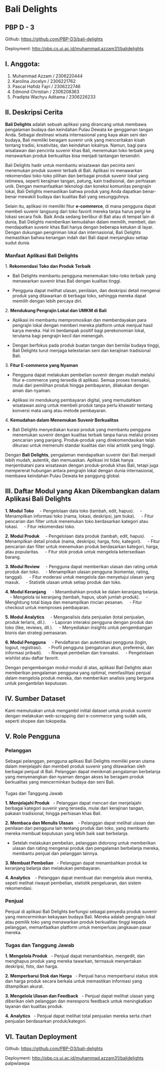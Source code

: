 # Bali Delights

## PBP D - 3 

Github: https://github.com/PBP-D3/bali-delights

Deployment: http://pbp.cs.ui.ac.id/muhammad.azzam31/balidelights

## I. Anggota:

1. Muhammad Azzam / 2306220444
2. Karolina Jocelyn / 2306221762
3. Pascal Hafidz Fajri / 2306222746
4. Edmond Christian / 2306208363
5. Pradipta Wachyu Aditama / 2306226233

## II. Deskripsi Cerita

**Bali Delights** adalah sebuah aplikasi yang dirancang untuk membawa pengalaman budaya dan keindahan Pulau Dewata ke genggaman tangan Anda. Sebagai destinasi wisata internasional yang kaya akan seni dan budaya, Bali memiliki beragam suvenir unik yang menceritakan kisah tentang tradisi, kreativitas, dan keindahan lokalnya. Namun, bagi para wisatawan dan pencinta suvenir khas Bali, menemukan toko terbaik yang menawarkan produk berkualitas bisa menjadi tantangan tersendiri.

Bali Delights hadir untuk membantu wisatawan dan pecinta seni menemukan produk suvenir terbaik di Bali. Aplikasi ini menawarkan rekomendasi toko-toko pilihan dan berbagai produk suvenir lokal yang istimewa, seperti kerajinan tangan, patung, kain tradisional, dan perhiasan unik. Dengan memanfaatkan teknologi dan koneksi komunitas pengrajin lokal, Bali Delights memastikan bahwa produk yang Anda dapatkan benar-benar mewakili budaya dan kualitas Bali yang sesungguhnya.

Selain itu, aplikasi ini memiliki fitur **e-commerce**, di mana pengguna dapat membeli suvenir langsung dari toko favorit mereka tanpa harus pergi ke lokasi secara fisik. Baik Anda sedang berlibur di Bali atau di tempat lain di dunia, Bali Delights memberikan kemudahan dalam memilih, membeli, dan mendapatkan suvenir khas Bali hanya dengan beberapa ketukan di layar. Dengan dukungan pengiriman lokal dan internasional, Bali Delights memastikan bahwa kenangan indah dari Bali dapat menjangkau setiap sudut dunia.

### Manfaat Aplikasi Bali Delights

1\. **Rekomendasi Toko dan Produk Terbaik**

- Bali Delights membantu pengguna menemukan toko-toko terbaik yang menawarkan suvenir khas Bali dengan kualitas tinggi.

- Pengguna dapat melihat ulasan, penilaian, dan deskripsi detail mengenai produk yang ditawarkan di berbagai toko, sehingga mereka dapat memilih dengan lebih percaya diri.

2\. **Mendukung Pengrajin Lokal dan UMKM di Bali**

- Aplikasi ini membantu mempromosikan dan memberdayakan para pengrajin lokal dengan memberi mereka platform untuk menjual hasil karya mereka. Hal ini berdampak positif bagi perekonomian lokal, terutama bagi pengrajin kecil dan menengah.

- Dengan berfokus pada produk buatan tangan dan bernilai budaya tinggi, Bali Delights turut menjaga kelestarian seni dan kerajinan tradisional Bali.

3\. **Fitur E-commerce yang Nyaman**

- Pengguna dapat melakukan pembelian suvenir dengan mudah melalui fitur e-commerce yang tersedia di aplikasi. Semua proses transaksi, mulai dari pemilihan produk hingga pembayaran, dilakukan dengan aman dan nyaman.

- Aplikasi ini mendukung pembayaran digital, yang memudahkan wisatawan asing untuk membeli produk tanpa perlu khawatir tentang konversi mata uang atau metode pembayaran.

4\. **Kemudahan dalam Menemukan Suvenir Berkualitas**

- Bali Delights menyediakan kurasi produk yang membantu pengguna menemukan suvenir dengan kualitas terbaik tanpa harus melalui proses pencarian yang panjang. Produk-produk yang direkomendasikan telah dikurasi untuk memenuhi standar kualitas dan nilai artistik yang tinggi.

Dengan **Bali Delights**, pengalaman mendapatkan suvenir dari Bali menjadi lebih mudah, autentik, dan memuaskan. Aplikasi ini tidak hanya menjembatani para wisatawan dengan produk-produk khas Bali, tetapi juga mempererat hubungan antara pengrajin lokal dengan dunia internasional, membawa keindahan Pulau Dewata ke panggung global.

## III. Daftar Modul yang Akan Dikembangkan dalam Aplikasi Bali Delights

**1\. Modul Toko**
    - Pengelolaan data toko (tambah, edit, hapus).
    - Menampilkan informasi toko (nama, lokasi, deskripsi, jam buka).
    - Fitur pencarian dan filter untuk menemukan toko berdasarkan kategori atau lokasi.
    - Fitur rekomendasi toko.

**2\. Modul Produk**
    - Pengelolaan data produk (tambah, edit, hapus).
    - Menampilkan detail produk (nama, deskripsi, harga, foto, kategori).
    - Fitur pencarian dan filter untuk menemukan produk berdasarkan kategori, harga, atau popularitas.
    - Fitur stok produk untuk mengelola ketersediaan barang.

**3\. Modul Review**
    - Pengguna dapat memberikan ulasan dan rating untuk produk dan toko.
    - Menampilkan ulasan pengguna (komentar, rating, tanggal).
    - Fitur moderasi untuk mengelola dan menyetujui ulasan yang masuk.
    - Statistik ulasan untuk setiap produk dan toko.

**4\. Modul Keranjang**
    - Menambahkan produk ke dalam keranjang belanja.
    - Mengelola isi keranjang (tambah, hapus, ubah jumlah produk).
    - Menghitung total biaya dan menampilkan rincian pesanan.
    - Fitur checkout untuk memproses pembayaran.

**5\. Modul Analytics**
    - Menganalisis data penjualan (total penjualan, produk terlaris, dll.).
    - Laporan interaksi pengguna dengan produk dan toko (like, reviews, dll.).
    - Menyediakan insights untuk pengembangan bisnis dan strategi pemasaran.

**6\. Modul Pengguna**
    - Pendaftaran dan autentikasi pengguna (login, logout, registrasi).
    - Profil pengguna (pengaturan akun, preferensi, dan informasi pribadi).
    - Riwayat pembelian dan transaksi.
    - Pengelolaan wishlist atau daftar favorit.

Dengan pengembangan modul-modul di atas, aplikasi Bali Delights akan memberikan pengalaman pengguna yang optimal, memfasilitasi penjual dalam mengelola produk mereka, dan memberikan analisis yang berguna untuk pengambilan keputusan.

## IV. Sumber Dataset

Kami memutuskan untuk mengambil initial dataset untuk produk suvenir dengan melakukan web-scrapping dari e-commerce yang sudah ada, seperti shopee dan tokopedia.

## V. Role Pengguna

### Pelanggan

Sebagai pelanggan, pengguna aplikasi Bali Delights memiliki peran utama dalam menjelajahi dan membeli produk suvenir yang ditawarkan oleh berbagai penjual di Bali. Pelanggan dapat menikmati pengalaman berbelanja yang menyenangkan dan nyaman dengan akses ke beragam produk berkualitas yang mencerminkan budaya dan seni Bali.

####

Tugas dan Tanggung Jawab

**1\. Menjelajahi Produk**
  - Pelanggan dapat mencari dan menjelajahi berbagai kategori suvenir yang tersedia, mulai dari kerajinan tangan, pakaian tradisional, hingga perhiasan khas Bali.

**2\. Membaca dan Menulis Ulasan** 
  - Pelanggan dapat melihat ulasan dan penilaian dari pengguna lain tentang produk dan toko, yang membantu mereka membuat keputusan yang lebih baik saat berbelanja.

- Setelah melakukan pembelian, pelanggan didorong untuk memberikan ulasan dan rating mengenai produk dan pengalaman berbelanja mereka, membantu penjual dan pelanggan lainnya.

**3\. Membuat Pembelian**
  - Pelanggan dapat menambahkan produk ke keranjang belanja dan melakukan pembayaran.

**4\. Analytics** 
  - Pelanggan dapat membuat dan mengelola akun mereka, sepeti melihat riwayat pembelian, statistik pengeluaran, dan sistem rekomendasi.

### Penjual

Penjual di aplikasi Bali Delights berfungsi sebagai penyedia produk suvenir yang mencerminkan kekayaan budaya Bali. Mereka adalah pengrajin lokal atau pemilik toko yang menawarkan produk berkualitas tinggi kepada pelanggan, memanfaatkan platform untuk memperluas jangkauan pasar mereka.

### Tugas dan Tanggung Jawab

**1\. Mengelola Produk**
  - Penjual dapat menambahkan, mengedit, dan menghapus produk yang mereka tawarkan, termasuk menyertakan deskripsi, foto, dan harga.

**2\. Memperbarui Stok dan Harga**
  - Penjual harus memperbarui status stok dan harga produk secara berkala untuk memastikan informasi yang ditampilkan akurat.

**3\. Mengelola Ulasan dan Feedback**
  - Penjual dapat melihat ulasan yang diberikan oleh pelanggan dan merespons feedback untuk meningkatkan layanan dan kualitas produk.

**4\. Analytics**
  - Penjual dapat melihat total penjualan mereka serta chart penjualan berdasarkan produk/kategori.

## VI. Tautan Deployment

Github: https://github.com/PBP-D3/bali-delights

Deployment: http://pbp.cs.ui.ac.id/muhammad.azzam31/balidelights
palpwlawpa
